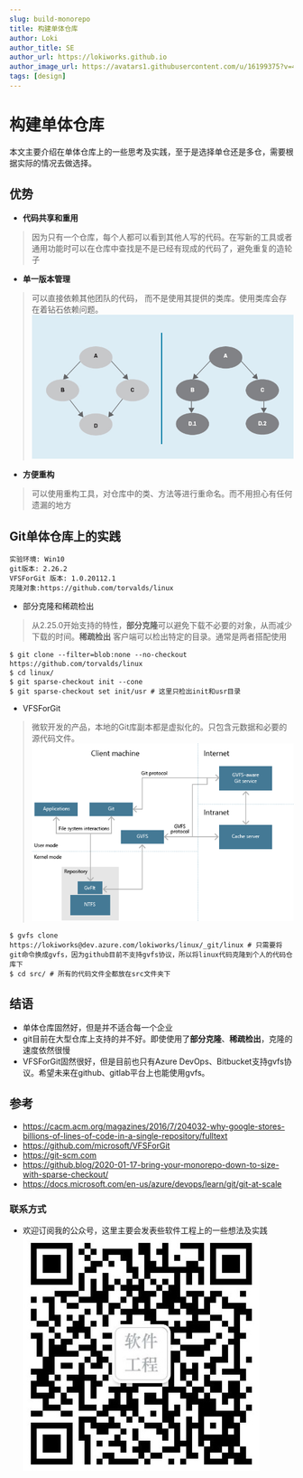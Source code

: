 ```yaml
---
slug: build-monorepo
title: 构建单体仓库
author: Loki
author_title: SE
author_url: https://lokiworks.github.io
author_image_url: https://avatars1.githubusercontent.com/u/16199375?v=4
tags: [design]
---
```


# 构建单体仓库
本文主要介绍在单体仓库上的一些思考及实践，至于是选择单仓还是多仓，需要根据实际的情况去做选择。

## 优势
* **代码共享和重用**
> 因为只有一个仓库，每个人都可以看到其他人写的代码。在写新的工具或者通用功能时可以在仓库中查找是不是已经有现成的代码了，避免重复的造轮子

* **单一版本管理**
> 可以直接依赖其他团队的代码， 而不是使用其提供的类库。使用类库会存在着钻石依赖问题。
![alt](../static/img/monorepo_f8.jpg)
* **方便重构**
> 可以使用重构工具，对仓库中的类、方法等进行重命名。而不用担心有任何遗漏的地方


## Git单体仓库上的实践
```
实验环境: Win10
git版本: 2.26.2
VFSForGit 版本: 1.0.20112.1
克隆对象:https://github.com/torvalds/linux

```

* 部分克隆和稀疏检出
> 从2.25.0开始支持的特性，**部分克隆**可以避免下载不必要的对象，从而减少下载的时间。**稀疏检出** 客户端可以检出特定的目录。通常是两者搭配使用
```shell
$ git clone --filter=blob:none --no-checkout https://github.com/torvalds/linux
$ cd linux/
$ git sparse-checkout init --cone
$ git sparse-checkout set init/usr # 这里只检出init和usr目录
```

* VFSForGit
> 微软开发的产品，本地的Git库副本都是虚拟化的。只包含元数据和必要的源代码文件。
![alt](../static/img/gvfs-architecture.png)
```shell
$ gvfs clone https://lokiworks@dev.azure.com/lokiworks/linux/_git/linux # 只需要将git命令换成gvfs，因为github目前不支持gvfs协议，所以将linux代码克隆到个人的代码仓库下
$ cd src/ # 所有的代码文件全都放在src文件夹下
```

## 结语
* 单体仓库固然好，但是并不适合每一个企业
* git目前在大型仓库上支持的并不好。即使使用了**部分克隆**、**稀疏检出**，克隆的速度依然很慢
* VFSForGit固然很好，但是目前也只有Azure DevOps、Bitbucket支持gvfs协议。希望未来在github、gitlab平台上也能使用gvfs。

## 参考
* https://cacm.acm.org/magazines/2016/7/204032-why-google-stores-billions-of-lines-of-code-in-a-single-repository/fulltext
* https://github.com/microsoft/VFSForGit
* https://git-scm.com
* https://github.blog/2020-01-17-bring-your-monorepo-down-to-size-with-sparse-checkout/
* https://docs.microsoft.com/en-us/azure/devops/learn/git/git-at-scale


### 联系方式
 * 欢迎订阅我的公众号，这里主要会发表些软件工程上的一些想法及实践
![微信公众号](../static/img/weixin.jpg)
